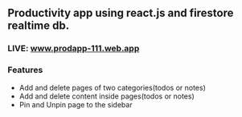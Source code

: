 ## Productivity app using react.js and firestore realtime db.

### LIVE: www.prodapp-111.web.app


### Features
* Add and delete pages of two categories(todos or notes)
* Add and delete content inside pages(todos or notes)
* Pin and Unpin page to the sidebar

